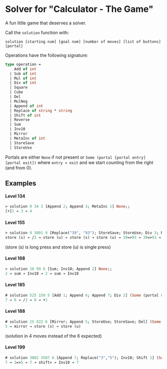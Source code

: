 # Solver for "Calculator - The Game"

A fun little game that deserves a solver. 

Call the `solution` function with: 
    
    solution [starting num] [goal num] [number of moves] [list of buttons] [portal]

Operations have the following signature:

```ocaml
type operation =
    Add of int
  | Sub of int
  | Mul of int
  | Div of int
  | Square
  | Cube
  | Del
  | MulNeg
  | Append of int
  | Replace of string * string
  | Shift of int
  | Reverse
  | Sum
  | Inv10
  | Mirror
  | MetaInc of int
  | StoreSave
  | StoreUse
```

Portals are either `None` if not present or `Some (portal [portal entry] [portal exit])` where `entry < exit` and we start counting from the right (and from 0).

## Examples

#### Level 134
```ocaml
> solution 0 34 3 [Append 2; Append 3; MetaInc 1] None;;
[+]1 ➔ 3 ➔ 4
```

#### Level 155
```ocaml
> solution 9 3001 9 [Replace("39", "93"); StoreSave; StoreUse; Div 3; Replace("31", "00")] None;;
store (s) ➔ /3 ➔ store (u) ➔ store (s) ➔ store (u) ➔ 39=>93 ➔ 39=>93 ➔ /3 ➔ 31=>00
```

(store (s) is long press and store (u) is single press)

#### Level 168
```ocaml
> solution 26 99 6 [Sum; Inv10; Append 2] None;;
2 ➔ sum ➔ Inv10 ➔ 2 ➔ sum ➔ Inv10
```

#### Level 185
```ocaml
# solution 525 150 5 [Add 1; Append 6; Append 7; Div 2] (Some (portal 0 3));;
7 ➔ 6 ➔ /2 ➔ 6 ➔ +1
```

#### Level 188
```ocaml
# solution 25 822 6 [Mirror; Append 5; StoreUse; StoreSave; Del] (Some (portal 1 3));;
5 ➔ mirror ➔ store (s) ➔ store (u)
```

(solution in 4 moves instead of the 6 expected)

#### Level 199
```ocaml
# solution 3002 3507 6 [Append 7; Replace("3","5"); Inv10; Shift 1] (Some (portal 0 4));;
7 ➔ 3=>5 ➔ 7 ➔ shift> ➔ Inv10 ➔ 7
```
